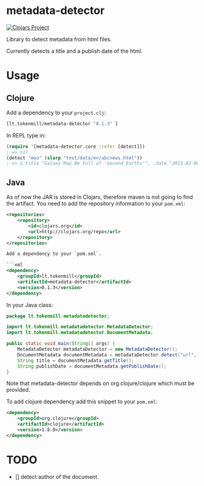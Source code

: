 # metadata-detector

[![Clojars Project](https://img.shields.io/clojars/v/lt.tokenmill/metadata-detector.svg)](https://clojars.org/lt.tokenmill/metadata-detector)

Library to detect metadata from html files.

Currently detects a title and a publish date of the html.

# Usage

## Clojure

Add a dependency to your `project.clj`:

```clojure
[lt.tokenmill/metadata-detector "0.1.3" ]
```

In REPL type in:

```clojure
(require '[metadata-detector.core :refer [detect]])
; => nil
(detect "moo" (slurp "test/data/en/abcnews.html"))
; => {:title "Galaxy May Be Full of 'Second Earths'", :date "2013-02-06"}
```

## Java

As of now the JAR is stored in Clojars, therefore maven is not going to find the artifact.
You need to add the repository information to your `pom.xml`:
```xml
<repositories>
    <repository>
        <id>clojars.org</id>
        <url>http://clojars.org/repo</url>
    </repository>
</repositories>

Add a dependency to your `pom.xml`.

```xml
<dependency>
    <groupId>lt.tokenmill</groupId>
    <artifactId>metadata-detector</artifactId>
    <version>0.1.3</version>
</dependency>
```

In your Java class:

```java
package lt.tokenmill.metadatadetector;

import lt.tokenmill.metadatadetector.MetadataDetector;
import lt.tokenmill.metadatadetector.DocumentMetadata;

public static void main(String[] args) {
    MetadataDetector metadataDetector = new MetadataDetector();
    DocumentMetadata documentMetadata = metadataDetector.detect("url", new String(Files.readAllBytes(Paths.get("test/data/en/abcnews.html"))));
    String title = documentMetadata.getTitle();
    String publishDate = documentMetadata.getPublishDate();
}

```

Note that metadata-detector depends on org.clojure/clojure which must be provided.

To add clojure dependency add this snippet to your `pom.xml`:
```xml
<dependency>
    <groupId>org.clojure</groupId>
    <artifactId>clojure</artifactId>
    <version>1.8.0</version>
</dependency>
```

# TODO

- [] detect author of the document.
